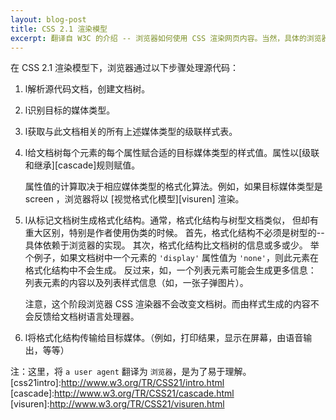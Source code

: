 ```yaml
---
layout: blog-post
title: CSS 2.1 渲染模型
excerpt: 翻译自 W3C 的介绍 -- 浏览器如何使用 CSS 渲染网页内容。当然，具体的浏览器各有差别。
---
```


在 CSS 2.1 渲染模型下，浏览器通过以下步骤处理源代码：

1. l解析源代码文档，创建文档树。
2. l识别目标的媒体类型。
3. l获取与此文档相关的所有上述媒体类型的级联样式表。
4. l给文档树每个元素的每个属性赋合适的目标媒体类型的样式值。属性以[级联和继承][cascade]规则赋值。

   属性值的计算取决于相应媒体类型的格式化算法。例如，如果目标媒体类型是 screen ，浏览器将以 [视觉格式化模型][visuren] 渲染。
5. l从标记文档树生成格式化结构。通常，格式化结构与树型文档类似，
   但却有重大区别，特别是作者使用伪类的时候。
   首先，格式化结构不必须是树型的--具体依赖于浏览器的实现。
   其次，格式化结构比文档树的信息或多或少。
     举个例子，如果文档树中一个元素的 `'display'` 属性值为 `'none'`，则此元素在格式化结构中不会生成。
     反过来，如，一个列表元素可能会生成更多信息：
     列表元素的内容以及列表样式信息（如，一张子弹图片）。
   
     注意，这个阶段浏览器 CSS 渲染器不会改变文档树。而由样式生成的内容不会反馈给文档树语言处理器。
6. l将格式化结构传输给目标媒体。（例如，打印结果，显示在屏幕，由语音输出，等等）

注：这里，将 `a user agent` 翻译为 `浏览器`，是为了易于理解。
[css21intro]:http://www.w3.org/TR/CSS21/intro.html
[cascade]:http://www.w3.org/TR/CSS21/cascade.html
[visuren]:http://www.w3.org/TR/CSS21/visuren.html

